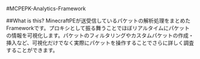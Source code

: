 #MCPEPK-Analytics-Framework

##What is this?
MinecraftPEが送受信しているパケットの解析処理をまとめたFrameworkです。プロキシとして振る舞うことでほぼリアルタイムにパケットの情報を可視化します。パケットのフィルタリングやカスタムパケットの作成・挿入など、可視化だけでなく実際にパケットを操作することでさらに詳しく調査することができます。
